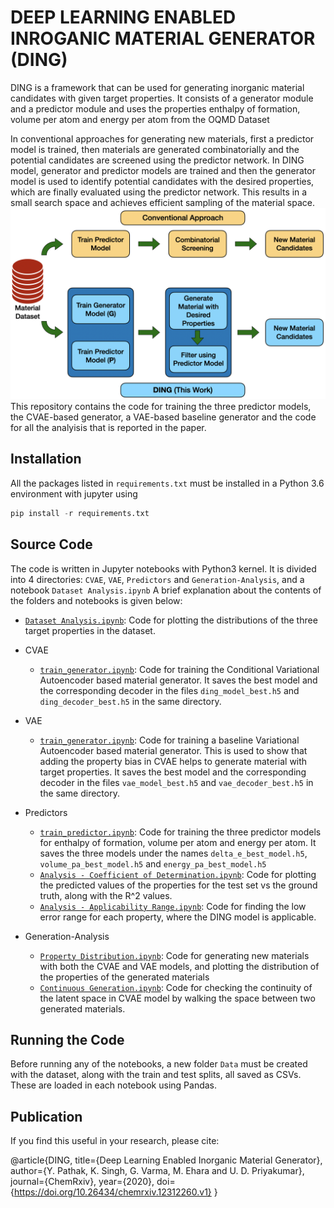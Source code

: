 # DEEP LEARNING ENABLED INROGANIC MATERIAL GENERATOR (DING)
DING is a framework that can be used for generating inorganic material candidates with given target properties. It consists of a generator module and a predictor module and uses the properties enthalpy of formation, volume per atom and energy per atom from the OQMD Dataset  

In conventional approaches for generating new materials, first a predictor model is trained, then materials are generated combinatorially and the potential candidates are screened using the predictor network. In DING model, generator and predictor models are trained and then the generator model is used to identify potential candidates with the desired properties, which
are finally evaluated using the predictor network. This results in a small search space and achieves efficient sampling of the material space.
![](images/ding_framework.png)
This repository contains the code for training the three predictor models, the CVAE-based generator, a VAE-based baseline generator and the code for all the analyisis that is reported in the paper.

## Installation
All the packages listed in `requirements.txt` must be installed in a Python 3.6 environment with jupyter using
```python
pip install -r requirements.txt
```

## Source Code
The code is written in Jupyter notebooks with Python3 kernel. It is divided into 4 directories: `CVAE`, `VAE`, `Predictors` and `Generation-Analysis`, and a notebook `Dataset Analysis.ipynb`
A brief explanation about the contents of the folders and notebooks is given below:
* [`Dataset Analysis.ipynb`](./Dataset%20Analysis.ipynb): Code for plotting the distributions of the three target properties in the dataset.

- CVAE
  - [`train_generator.ipynb`](./CVAE/train_generator.ipynb): Code for training the Conditional Variational Autoencoder based material generator. It saves the best model and the corresponding decoder in the files `ding_model_best.h5` and `ding_decoder_best.h5` in the same directory. 

- VAE
  - [`train_generator.ipynb`](./VAE/train_generator.ipynb): Code for training a baseline Variational Autoencoder based material generator. This is used to show that adding the property bias in CVAE helps to generate material with target properties. It saves the best model and the corresponding decoder in the files `vae_model_best.h5` and `vae_decoder_best.h5` in the same directory. 

- Predictors
  - [`train_predictor.ipynb`](Predictors/train_predictor.ipynb): Code for training the three predictor models for enthalpy of formation, volume per atom and energy per atom. It saves the three models under the names `delta_e_best_model.h5`, `volume_pa_best_model.h5` and `energy_pa_best_model.h5`
  - [`Analysis - Coefficient of Determination.ipynb`](Predictors/Coefficient%20of%20Determination.ipynb): Code for plotting the predicted values of the properties for the test set vs the ground truth, along with the R^2 values.
  - [`Analysis - Applicability Range.ipynb`](Predictors/Analysis%20-%20Applicability%20Range.ipynb): Code for finding the low error range for each property, where the DING model is applicable.
  
- Generation-Analysis
  - [`Property Distribution.ipynb`](Generation-Analysis/Property%20Distribution.ipynb): Code for generating new materials with both the CVAE and VAE models, and plotting the distribution of the properties of the generated materials
  - [`Continuous Generation.ipynb`](Generation-Analysis/Continuous%20Generation.ipynb): Code for checking the continuity of the latent space in CVAE model by walking the space between two generated materials.
  
## Running the Code
Before running any of the notebooks, a new folder `Data` must be created with the dataset, along with the train and test splits, all saved as CSVs. These are loaded in each notebook using Pandas.

## Publication
If you find this useful in your research, please cite:

@article{DING,
title={Deep Learning Enabled Inorganic Material Generator},
author={Y. Pathak, K. Singh, G. Varma, M. Ehara and U. D. Priyakumar},
journal={ChemRxiv},
year={2020},
doi={https://doi.org/10.26434/chemrxiv.12312260.v1}
}
